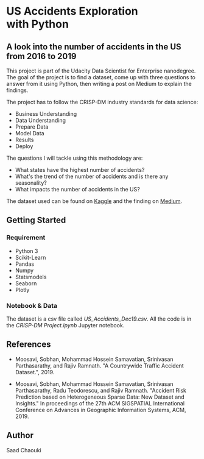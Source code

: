 # US Accidents Exploration with Python
## A look into the number of accidents in the US from 2016 to 2019


This project is part of the Udacity Data Scientist for Enterprise nanodegree. The goal of the project is to find a dataset, come up with three questions to answer from it using Python, then writing a post on Medium to explain the findings.

The project has to follow the CRISP-DM industry standards for data science:

* Business Understanding 
* Data Understanding
* Prepare Data
* Model Data
* Results
* Deploy

The questions I will tackle using this methodology are:

* What states have the highest number of accidents?
* What's the trend of the number of accidents and is there any seasonality?
* What impacts the number of accidents in the US?

The dataset used can be found on [Kaggle](https://www.kaggle.com/sobhanmoosavi/us-accidents/data) and the finding on [Medium](https://medium.com/@sd.chaouki/us-car-accidents-exploration-with-python-e0dd4d458a3d). 


## Getting Started

### Requirement

* Python 3
* Scikit-Learn
* Pandas
* Numpy
* Statsmodels
* Seaborn
* Plotly

### Notebook & Data

The dataset is a csv file called *US_Accidents_Dec19.csv*. All the code is in the *CRISP-DM Project.ipynb* Jupyter notebook.

## References
* Moosavi, Sobhan, Mohammad Hossein Samavatian, Srinivasan Parthasarathy, and Rajiv Ramnath. "A Countrywide Traffic Accident Dataset.", 2019.


* Moosavi, Sobhan, Mohammad Hossein Samavatian, Srinivasan Parthasarathy, Radu Teodorescu, and Rajiv Ramnath. "Accident Risk Prediction based on Heterogeneous Sparse Data: New Dataset and Insights." In proceedings of the 27th ACM SIGSPATIAL International Conference on Advances in Geographic Information Systems, ACM, 2019.

## Author
Saad Chaouki
